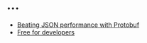 # ...

* [Beating JSON performance with Protobuf](https://auth0.com/blog/beating-json-performance-with-protobuf/)
* [Free for developers](https://free-for.dev/)

